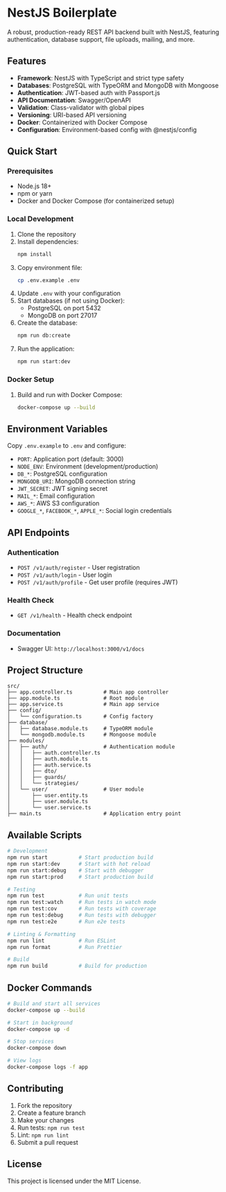 # NestJS Boilerplate

A robust, production-ready REST API backend built with NestJS, featuring authentication, database support, file uploads, mailing, and more.

## Features

- **Framework**: NestJS with TypeScript and strict type safety
- **Databases**: PostgreSQL with TypeORM and MongoDB with Mongoose
- **Authentication**: JWT-based auth with Passport.js
- **API Documentation**: Swagger/OpenAPI
- **Validation**: Class-validator with global pipes
- **Versioning**: URI-based API versioning
- **Docker**: Containerized with Docker Compose
- **Configuration**: Environment-based config with @nestjs/config

## Quick Start

### Prerequisites

- Node.js 18+
- npm or yarn
- Docker and Docker Compose (for containerized setup)

### Local Development

1. Clone the repository
2. Install dependencies:
   ```bash
   npm install
   ```
3. Copy environment file:
   ```bash
   cp .env.example .env
   ```
4. Update `.env` with your configuration
5. Start databases (if not using Docker):
   - PostgreSQL on port 5432
   - MongoDB on port 27017
6. Create the database:
   ```bash
   npm run db:create
   ```
7. Run the application:
   ```bash
   npm run start:dev
   ```

### Docker Setup

1. Build and run with Docker Compose:
   ```bash
   docker-compose up --build
   ```

## Environment Variables

Copy `.env.example` to `.env` and configure:

- `PORT`: Application port (default: 3000)
- `NODE_ENV`: Environment (development/production)
- `DB_*`: PostgreSQL configuration
- `MONGODB_URI`: MongoDB connection string
- `JWT_SECRET`: JWT signing secret
- `MAIL_*`: Email configuration
- `AWS_*`: AWS S3 configuration
- `GOOGLE_*`, `FACEBOOK_*`, `APPLE_*`: Social login credentials

## API Endpoints

### Authentication

- `POST /v1/auth/register` - User registration
- `POST /v1/auth/login` - User login
- `POST /v1/auth/profile` - Get user profile (requires JWT)

### Health Check

- `GET /v1/health` - Health check endpoint

### Documentation

- Swagger UI: `http://localhost:3000/v1/docs`

## Project Structure

```
src/
├── app.controller.ts          # Main app controller
├── app.module.ts              # Root module
├── app.service.ts             # Main app service
├── config/
│   └── configuration.ts       # Config factory
├── database/
│   ├── database.module.ts     # TypeORM module
│   └── mongodb.module.ts      # Mongoose module
├── modules/
│   ├── auth/                  # Authentication module
│   │   ├── auth.controller.ts
│   │   ├── auth.module.ts
│   │   ├── auth.service.ts
│   │   ├── dto/
│   │   ├── guards/
│   │   └── strategies/
│   └── user/                  # User module
│       ├── user.entity.ts
│       ├── user.module.ts
│       └── user.service.ts
├── main.ts                    # Application entry point
```

## Available Scripts

```bash
# Development
npm run start          # Start production build
npm run start:dev      # Start with hot reload
npm run start:debug    # Start with debugger
npm run start:prod     # Start production build

# Testing
npm run test           # Run unit tests
npm run test:watch     # Run tests in watch mode
npm run test:cov       # Run tests with coverage
npm run test:debug     # Run tests with debugger
npm run test:e2e       # Run e2e tests

# Linting & Formatting
npm run lint           # Run ESLint
npm run format         # Run Prettier

# Build
npm run build          # Build for production
```

## Docker Commands

```bash
# Build and start all services
docker-compose up --build

# Start in background
docker-compose up -d

# Stop services
docker-compose down

# View logs
docker-compose logs -f app
```

## Contributing

1. Fork the repository
2. Create a feature branch
3. Make your changes
4. Run tests: `npm run test`
5. Lint: `npm run lint`
6. Submit a pull request

## License

This project is licensed under the MIT License.
